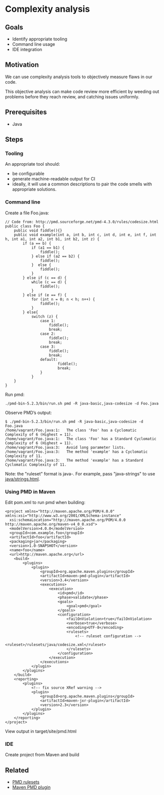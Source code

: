 # Complexity analysis

## Goals

* Identify appropriate tooling
* Command line usage
* IDE integration

## Motivation

We can use complexity analysis tools to objectively measure flaws in our code.

This objective analysis can make code review more efficient by weeding out problems before they reach review, and catching issues uniformly.

## Prerequisites

* Java

## Steps

### Tooling

An appropriate tool should:
* be configurable
* generate machine-readable output for CI
* ideally, it will use a common descriptions to pair the code smells with appropriate solutions.

### Command line

Create a file Foo.java:
```
// Code from: http://pmd.sourceforge.net/pmd-4.3.0/rules/codesize.html
public class Foo {
    public void fiddle(){}
    public void example(int a, int b, int c, int d, int e, int f, int h, int a1, int a2, int b1, int b2, int z) {
        if (a == b) {
            if (a1 == b1) {
                fiddle();
            } else if (a2 == b2) {
                fiddle();
            }  else {
                fiddle();
            }
        } else if (c == d) {
            while (c == d) {
                fiddle();
            }
        } else if (e == f) {
            for (int n = 0; n < h; n++) {
                fiddle();
            }
        } else{
            switch (z) {
                case 1:
                    fiddle();
                    break;
                case 2:
                    fiddle();
                    break;
                case 3:
                    fiddle();
                    break;
                default:
                        fiddle();
                        break;
                }
            }
    }
}
```

Run pmd:

```
./pmd-bin-5.2.3/bin/run.sh pmd -R java-basic,java-codesize -d Foo.java
```

Observe PMD’s output:

```
$ ./pmd-bin-5.2.3/bin/run.sh pmd -R java-basic,java-codesize -d Foo.java
/home/vagrant/Foo.java:1:	The class 'Foo' has a Cyclomatic Complexity of 6 (Highest = 11).
/home/vagrant/Foo.java:1:	The class 'Foo' has a Standard Cyclomatic Complexity of 6 (Highest = 11).
/home/vagrant/Foo.java:3:	Avoid long parameter lists.
/home/vagrant/Foo.java:3:	The method 'example' has a Cyclomatic Complexity of 11.
/home/vagrant/Foo.java:3:	The method 'example' has a Standard Cyclomatic Complexity of 11.
```

Note: the "ruleset" format is java-<ruleset file name>. For example, pass "java-strings" to use [java/strings.html](http://pmd.sourceforge.net/pmd-5.2.3/pmd-java/rules/java/codesize.html).

### Using PMD in Maven

Edit pom.xml to run pmd when building:
```
<project xmlns="http://maven.apache.org/POM/4.0.0" xmlns:xsi="http://www.w3.org/2001/XMLSchema-instance"
  xsi:schemaLocation="http://maven.apache.org/POM/4.0.0 http://maven.apache.org/maven-v4_0_0.xsd">
  <modelVersion>4.0.0</modelVersion>
  <groupId>com.example.foo</groupId>
  <artifactId>foo</artifactId>
  <packaging>jar</packaging>
  <version>1.0-SNAPSHOT</version>
  <name>foo</name>
  <url>http://maven.apache.org</url>
    <build>
        <plugins>
            <plugin>
                <groupId>org.apache.maven.plugins</groupId>
                <artifactId>maven-pmd-plugin</artifactId>
                <version>3.4</version>
                <executions>
                    <execution>
                        <id>pmd</id>
                        <phase>validate</phase>
                        <goals>
                            <goal>pmd</goal>
                        </goals>
                        <configuration>
                            <failOnViolation>true</failOnViolation>
                            <verbose>true</verbose>
                            <encoding>UTF-8</encoding>
                            <rulesets>
                                <!-- ruleset configuration -->
                                <ruleset>/rulesets/java/codesize.xml</ruleset>
                            </rulesets>
                        </configuration>
                    </execution>
                </executions>
            </plugin>
        </plugins>
    </build>
    <reporting>
        <plugins>
            <!-- fix source XRef warning -->
            <plugin>
                <groupId>org.apache.maven.plugins</groupId>
                <artifactId>maven-jxr-plugin</artifactId>
                <version>2.3</version>
            </plugin>
        </plugins>
    </reporting>
</project>
```

View output in target/site/pmd.html

### IDE

Create project from Maven and build

## Related

* [PMD rulesets](http://pmd.sourceforge.net/pmd-5.2.3/pmd-java/rules/index.html)
* [Maven PMD plugin](http://maven.apache.org/plugins/maven-pmd-plugin/examples/usingRuleSets.html)
